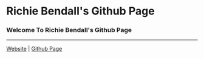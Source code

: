 # Richie Bendall's Github Page
### Welcome To Richie Bendall's Github Page
___
[Website](https://www.richie-bendall.ml) | [Github Page](https://github.com/Richienb)
